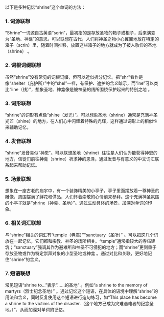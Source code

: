 以下是多种记忆“shrine”这个单词的方法：

### 1. 词源联想
“Shrine”一词源自古英语“scrin”，最初指的是存放圣物的箱子或柜子，后来演变为“圣地、神龛”的意思。可以联想在古代，人们将神圣之物小心翼翼地放在特定的箱子（scrin）里，随着时间推移，放置这些箱子的地方就成为了被人敬仰的圣地（shrine） 。

### 2. 词根词缀联想
虽然“shrine”没有常见的词根词缀，但可以近似拆分记忆。把“shr”看作是像“shelter（庇护所）”中的“shel”一样，有保护、遮护的含义暗示，而“ine”可以类比“line（线）”，想象圣地、神龛像是被神圣的线所围绕保护起来的特别之地 。

### 3. 词形联想
“shrine”的词形有点像“shine（发光）”。可以想象圣地（shrine）通常是充满神圣光芒（shine）的地方，在人们心中闪耀着特殊的光辉，这样通过词形上的相似性来辅助记忆。

### 4. 发音联想
“shrine”发音类似“神恩”。可以联想圣地（shrine）往往是人们认为能获得神恩的地方，信徒们前往神龛（shrine）祈求神的恩泽，通过发音与有意义的中文词汇联系起来帮助记忆。

### 5. 场景联想
想象在一座古老的庙宇中，有一个装饰精美的小亭子，亭子里面摆放着一尊神圣的雕像，周围摆满了鲜花和供品，人们怀着崇敬的心情前来参拜。这个充满神圣氛围的小亭子就是“shrine（神龛、圣地）”。通过生动具体的场景，加深对单词的印象。

### 6. 相关词汇联想
与“shrine”相关的词汇有“temple（寺庙）”“sanctuary（圣所）” 。可以把这几个词放在一起记忆，它们都和宗教、神圣的场所相关。“temple”通常指较大的寺庙建筑；“sanctuary”强调其作为避难所和神圣不可侵犯的地方；而“shrine”更侧重于存放圣物或作为特定崇拜对象的小型圣地或神龛 。通过对比和关联，更好地记住“shrine”的含义。

### 7. 短语联想
常见短语“shrine to...”表示“……的圣地” 。例如“a shrine to the memory of martyrs（烈士纪念圣地）” 。通过记忆这个短语，在具体的语境中理解“shrine”的用法和含义，同时反复使用这个短语进行造句练习，如“This place has become a shrine to the victims of the disaster.（这个地方已成为灾难遇难者的纪念圣地。）”，从而加深对单词的记忆。 